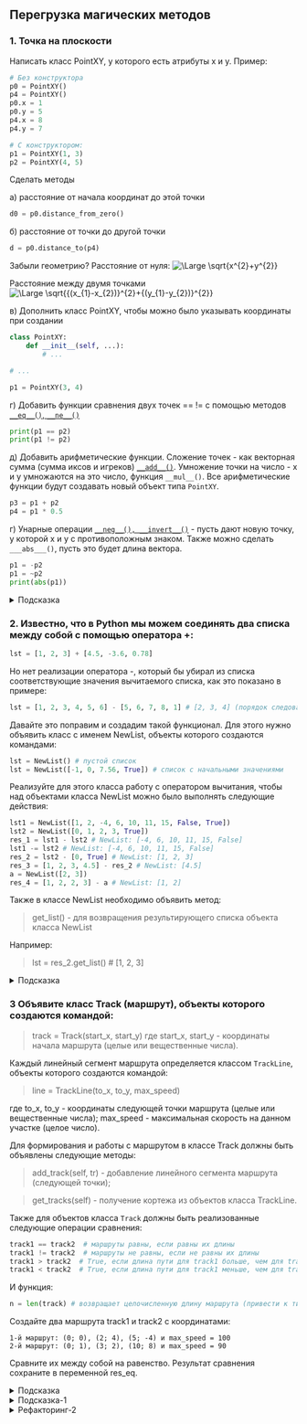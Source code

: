 ## Перегрузка магических методов 

### 1. Точка на плоскости

Написать класс PointXY, у которого есть атрибуты x и y. Пример:

```python
# Без конструктора
p0 = PointXY()
p4 = PointXY()
p0.x = 1
p0.y = 5
p4.x = 8
p4.y = 7

# С конструктором:
p1 = PointXY(1, 3)
p2 = PointXY(4, 5)
```

Сделать методы

а) расстояние от начала координат до этой точки

``` python
d0 = p0.distance_from_zero()
```

б) расстояние от точки до другой точки

``` python
d = p0.distance_to(p4)
```

Забыли геометрию?
Расстояние от нуля:
![\Large \sqrt{x^{2}+y^{2}}](https://latex.codecogs.com/svg.latex?\Large&space;\sqrt{x^{2}+y^{2}})

Расстояние между двумя точками
![\Large \sqrt{{(x_{1}-x_{2})}^{2}+{(y_{1}-y_{2})}^{2}}](https://latex.codecogs.com/svg.latex?\Large&space;\sqrt{{(x_{1}-x_{2})}^{2}+{(y_{1}-y_{2})}^{2}})


в) Дополнить класс PointXY, чтобы можно было указывать координаты при создании


``` python
class PointXY:
    def __init__(self, ...):
        # ...

# ...

p1 = PointXY(3, 4)
```

г) Добавить функции сравнения двух точек == != с помощью методов [```__eq__()```, ```__ne__()```](https://docs.python.org/3/reference/datamodel.html#object.__lt__)

```python
print(p1 == p2)
print(p1 != p2)
```

д) Добавить арифметические функции. Сложение точек - как векторная сумма (сумма иксов и игреков) [```__add__()```](https://docs.python.org/3/reference/datamodel.html#object.__add__). Умножение точки на число - x и y умножаются на это число, функция ```__mul__()```. 
Все арифметические функции будут создавать новый объект типа ```PointXY```.

```python
p3 = p1 + p2
p4 = p1 * 0.5
```

г) Унарные операции [```__neg__(), __invert__()```](https://docs.python.org/3/reference/datamodel.html#object.__neg__) - пусть дают новую точку, у которой x и y с противоположным знаком. Также можно сделать ```___abs___()```, пусть это будет длина вектора.

```python
p1 = -p2
p1 = ~p2
print(abs(p1))
```


<details>
<summary>Подсказка</summary>

```python
class PointXY:
    def __init__(self, x=0, y=0):
        self.x = x
        self.y = y

    def distance_from_zero(self):
        return (self.x ** 2 + self.y ** 2) ** 0.5

    def distance_from_to(self, point):
        return ((self.x - point.x) ** 2 + (self.y - point.y) ** 2) ** 0.5

    def __str__(self):
        return f'Точка с координатами x={self.x},y={self.y} '

    def __eq__(self, other):
        return self.x == other.x and self.y == other.y


p1 = PointXY(4, 3)
p3 = PointXY(4, 3)
p2 = PointXY(-4, -3)

d1_0 = p1.distance_from_zero()
print(d1_0)

d2_0 = p1.distance_from_zero()
print(d2_0)

d1_2 = p1.distance_from_to(p2)
print(d1_2)
print(p1 == p3)

```
</details>


### 2. Известно, что в Python мы можем соединять два списка между собой с помощью оператора +:
```python
lst = [1, 2, 3] + [4.5, -3.6, 0.78]
```
Но нет реализации оператора -, который бы убирал из списка соответствующие значения вычитаемого списка, как это показано в примере:
```python
lst = [1, 2, 3, 4, 5, 6] - [5, 6, 7, 8, 1] # [2, 3, 4] (порядок следования оставшихся элементов списка должен сохраняться)
```

Давайте это поправим и создадим такой функционал. Для этого нужно объявить класс с именем NewList, объекты которого создаются командами:
```python
lst = NewList() # пустой список
lst = NewList([-1, 0, 7.56, True]) # список с начальными значениями
```
Реализуйте для этого класса работу с оператором вычитания, чтобы над объектами класса NewList можно было выполнять следующие действия:

```python
lst1 = NewList([1, 2, -4, 6, 10, 11, 15, False, True])
lst2 = NewList([0, 1, 2, 3, True])
res_1 = lst1 - lst2 # NewList: [-4, 6, 10, 11, 15, False]
lst1 -= lst2 # NewList: [-4, 6, 10, 11, 15, False]
res_2 = lst2 - [0, True] # NewList: [1, 2, 3]
res_3 = [1, 2, 3, 4.5] - res_2 # NewList: [4.5]
a = NewList([2, 3])
res_4 = [1, 2, 2, 3] - a # NewList: [1, 2]
```
Также в классе NewList необходимо объявить метод:

> get_list() - для возвращения результирующего списка объекта класса NewList

Например:

> lst = res_2.get_list() # [1, 2, 3]



<details>
<summary>Подсказка</summary>

```python
class NewList:

    def __init__(self, lst=[]):
        self.lst = lst

    def __str__(self):
        return str(self.lst)

    def get_list(self):
        return self.lst

    def __sub__(self, other):
        lst_1 = self.lst
        lst_2 = other if type(other) == list else other.get_list()
        lst_1 = NewList.__sub_list(lst_1, lst_2)
        return NewList(lst_1)

    def __rsub__(self, other):
        return NewList(other) - self.lst

    @staticmethod
    def __sub_list(lst_1, lst_2):
        lst_1 = [(x, type(x)) for x in lst_1]
        lst_2 = [(x, type(x)) for x in lst_2]
        for x in lst_2:
            if x in lst_1:
                lst_1.remove(x)
        lst_1 = [x[0] for x in lst_1]
        return lst_1


# lst = NewList()
# lst = NewList([-1, 0, 7.56, True])
# print(lst)

lst1 = NewList([1, 2, -4, 6, 10, 11, 15, False, True])
lst2 = NewList([0, 1, 2, 3, True])
res_1 = lst1 - lst2  # NewList: [-4, 6, 10, 11, 15, False]
print(res_1)
lst1 -= lst2  # NewList: [-4, 6, 10, 11, 15, False]
print(lst1)
res_2 = lst2 - [0, True]  # NewList: [1, 2, 3]
print(res_2)

res_3 = [1, 2, 3, 4.5] - res_2  # NewList: [4.5]
print (res_3)
a = NewList([2, 3])
res_4 = [1, 2, 2, 3] - a # NewList: [1, 2]
print(res_4)
```
</details>


### 3 Объявите класс Track (маршрут), объекты которого создаются командой:


> track = Track(start_x, start_y)
где start_x, start_y - координаты начала маршрута (целые или вещественные числа).

Каждый линейный сегмент маршрута определяется классом `TrackLine`, объекты которого создаются командой:

> line = TrackLine(to_x, to_y, max_speed)

где to_x, to_y - координаты следующей точки маршрута (целые или вещественные числа); max_speed - максимальная скорость на данном участке (целое число).

Для формирования и работы с маршрутом в классе Track должны быть объявлены следующие методы:

>add_track(self, tr) - добавление линейного сегмента маршрута (следующей точки);

> get_tracks(self) - получение кортежа из объектов класса TrackLine.

Также для объектов класса `Track` должны быть реализованные следующие операции сравнения:

```python
track1 == track2  # маршруты равны, если равны их длины
track1 != track2  # маршруты не равны, если не равны их длины
track1 > track2  # True, если длина пути для track1 больше, чем для track2
track1 < track2  # True, если длина пути для track1 меньше, чем для track2
```
И функция:

```python
n = len(track) # возвращает целочисленную длину маршрута (привести к типу int) для объекта track
```

Создайте два маршрута track1 и track2 с координатами:
```
1-й маршрут: (0; 0), (2; 4), (5; -4) и max_speed = 100
2-й маршрут: (0; 1), (3; 2), (10; 8) и max_speed = 90
```
Сравните их между собой на равенство. Результат сравнения сохраните в переменной res_eq.

<details>
<summary>Подсказка</summary>

```python
class TrackLine:

    def __init__(self, to_x, to_y, max_speed):
        self.to_x = to_x
        self.to_y = to_y
        self.max_speed = max_speed

    @property
    def x(self):
        return self.to_x

    @property
    def y(self):
        return self.to_y

    @property
    def z(self):
        return self.to_z


class Track:
    # _lines = tuple()
    def __init__(self, x, y):
        self.x = x
        self.y = y
        self._lines = []

    def add_track(self, *args):
        self._lines += args
        # for arg in args:
        #     self._lines.append(arg)

    # def __str__(self):
    #     return str(tuple(self._lines))

    def get_tracks(self):
        return tuple(self._lines)

    def __len__(self):
        len_1 = ((self.x - self._lines[0].x) ** 2 + (self.y - self._lines[0].y) ** 2) ** 0.5
        return int(len_1 + sum(self.__get_len(i) for i in range(1, len(self._lines))))

    def __get_len(self, i):
        return ((self._lines[i - 1].x - self._lines[i].x) ** 2 + (self._lines[i - 1].y - self._lines[i].y) ** 2) ** 0.5

    def __eq__(self, other):
        return len(self) == len(other)

    def __lt__(self, other):
        return len(self) < len(other)


track1 = Track(0, 0)
track2 = Track(0, 1)

track1.add_track(TrackLine(2, 4, 100), (TrackLine(5, -4, 100)))
# track1.add_track(TrackLine(5, -4, 100))

track2.add_track(TrackLine(3, 2, 90))
track2.add_track(TrackLine(10, 8, 90))
res_eq = track1 == track2
# print(track1)

```
</details>



<details>
<summary>Подсказка-1</summary>

```python
class Dimensions:
    MIN_DIMENSION = 10
    MAX_DIMENSION = 10000

    def __init__(self, a, b, c):
        if self.__check(a, b, c):
            self.__a = a
            self.__b = b
            self.__c = c
            self.__volume = a * b * c

    def __str__(self):
        return f'{self.a} * {self.b} * {self.c}'

    @property
    def a(self):
        return self.__a

    @a.setter
    def a(self, value):
        self.__a = value
        self.__volume = self.__a * self.__a * self.__b

    @property
    def b(self):
        return self.__b

    # setter
    @b.setter
    def b(self, value):
        self.__b = value
        self.__volume = self.__a * self.__a * self.__b

    @property
    def c(self):
        return self.__c

    @c.setter
    def c(self, value):
        self.__c = value
        self.__volume = self.__a * self.__a * self.__b

    @property
    def volume(self):
        return self.__volume

    @volume.setter
    def volume(self, value):
        self.__volume = value


    @staticmethod
    def __check(a, b, c):
        return (Dimensions.MIN_DIMENSION <= a <= Dimensions.MAX_DIMENSION \
                and Dimensions.MIN_DIMENSION <= b <= Dimensions.MAX_DIMENSION \
                and Dimensions.MIN_DIMENSION <= c <= Dimensions.MAX_DIMENSION)

    def __le__(self, other):
        # print(self.volume, other.volume)
        return self.volume <= other.volume

    def __lt__(self, other):
        return self.volume < other.volume


class ShopItem:
    def __init__(self, name, price, dim):
        self.name = name
        self.price = price
        self.dim = dim

    def __str__(self):
        return f'{self.name}, {self.dim}'


d3 = Dimensions(10, 20, 30)
# print (d3.volume)
trainers = ShopItem('кеды', 1024, Dimensions(40, 30, 120))
umbrella = ShopItem('зонт', 500.24, Dimensions(10, 20, 50))
fridge = ShopItem('холодильник', 40000, Dimensions(2000, 600, 500))
chair = ShopItem('табуретка', 2000.99, Dimensions(500, 200, 200))
lst_shop = (trainers, umbrella, fridge, chair)
lst_shop_sorted = sorted(lst_shop, key=lambda x: x.dim.volume)


#
d1 = Dimensions(40, 30, 120)
d2 = Dimensions(40, 30, 120)
d3 = Dimensions(30, 20, 100)
print(d2 < d1)
print(d2.volume)
d2.a = 10
d2.b = 10
d2.c = 10
print(d2.volume)
print(d2 < d1)
print(d1 <= d2)
print(d1 < d2)
print(d1 > d3)


```
</details>



<details>
<summary>Рефакторинг-2</summary>

```python
class DescriptorDimensions:

    def __set_name__(self, owner, name):
        self.name = '__' + name

    def __get__(self, instance, owner):
        return instance.__dict__[self.name]

    def __set__(self, instance, value):
        if instance.MIN_DIMENSION <= value <= instance.MAX_DIMENSION:
            instance.__dict__[self.name] = value


class Dimensions:
    MIN_DIMENSION = 10
    MAX_DIMENSION = 10000
    a = DescriptorDimensions()
    b = DescriptorDimensions()
    c = DescriptorDimensions()


    def __init__(self, a, b, c):
        self.a, self.b, self.c = a, b, c


    def get_volume(self):
        return self.a * self.b * self.c

    def __le__(self, other):
        return self.get_volume() < other.get_volume()

    def __lt__(self, other):
        return self.get_volume() <= other.get_volume()

    def __str__(self):
        return f'{self.a} * {self.b} * {self.c}'

class ShopItem:
    def __init__(self, name, price, dim):
        self.name = name
        self.price = price
        self.dim = dim


```
</details>